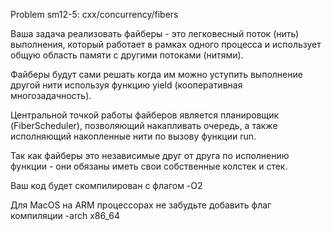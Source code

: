 Problem sm12-5: cxx/concurrency/fibers

Ваша задача реализовать файберы - это легковесный поток (нить) выполнения, который работает в рамках одного процесса и использует общую область памяти с другими потоками (нитями).

Файберы будут сами решать когда им можно уступить выполнение другой нити используя функцию yield (кооперативная многозадачность).

Центральной точкой работы файберов является планировщик (FiberScheduler), позволяющий накапливать очередь, а также исполняющий накопленные нити по вызову функции run.

Так как файберы это независимые друг от друга по исполнению функции - они обязаны иметь свои собственные колстек и стек.

Ваш код будет скомпилирован с флагом -O2

Для MacOS на ARM процессорах не забудьте добавить флаг компиляции -arch x86_64
